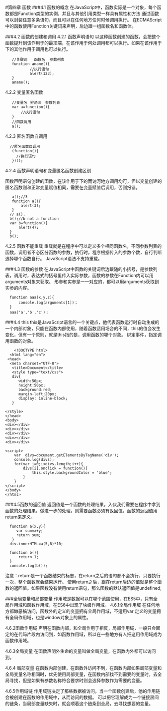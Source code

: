 #第四章 函数
###4.1 函数的概念
在JavaScript中，函数实际是一个对象，每个函数都是Function类型的实例，并且与其他引用类型一样具有属性和方法
通过函数可以封装任意多条语句，而且可以在任何地方任何时候调用执行。
在ECMAScript中的函数使用Function关键词来声明，后边跟一组函数名和函数体。

###4.2 函数的创建和调用
4.2.1 函数声明语句
以这种函数创建的函数，会把整个函数提升到该作用于的最顶端，在该作用于何处调用都可以执行。如果在该作用于下的其他作用于调用也可以执行。

       //关键词   函数名  参数列表
       function aname(){
               //执行语句
               alert(123);
       }
       aname();

4.2.2 变量匿名函数

       //变量名 关键词  参数列表
       var a=function(){
           //执行语句
       }
       //函数调用
       a();

4.2.3 匿名函数自调用

      //匿名函数自调用
       (function(){
         //执行语句
       })();

4.2.4 函数声明语句和变量匿名函数创建区别

函数声明语句创建的函数，在该作用于下的而讷河地方调用均可，但以变量创建的匿名函数则和正常变量赋值相同，需要在变量赋值后调用，否则报错。

       a();//3
       function a(){
           alert(3);
       }
      // a();
      b();//b not a function
      var b=function(){
          alert(4);
      }
      b();

4.2.5 函数不能重载
重载就是在程序中可以定义多个相同函数名，不同参数列表的函数，调用者不必区分函数的参数，执行时，程序根据传入的参数个数，自行判断选择哪个函数自行。
JavaScript语法不支持重载。

###4.3 函数的参数
在JavaScript中函数的关键词后边跟随的小括号，是参数列表，调用时，表达式的括号里传入实际参数，函数的参数在Function内可以用arguments对象来获取。
形参和实参是一一对应的，都可以用arguments获取到实参的内容。

      function aaa(x,y,z){
          console.log(arguments[1])；
      }
      aaa('a','b','c')；

###4.4 this
this是JavaScript语言的一个关键点，他代表函数运行时自动生成的一个内部对象，只能在函数内部使用，随着函数适用场合的不同，this的值会发生变化，但有一个原则，就是this指的是，调用函数的哪个对象。
绑定事件，指定调用函数的对象。

        <!DOCTYPE html>
      <html lang="en">
     <head>
      <meta charset="UTF-8">
       <title>Document</title>
       <style type="text/css">
       div{
          width:50px;
          height:50px;
          background:red;
          margin-left:20px;
          display: inline-block;
       }

    </style>
    </head>
    <body>
    <div></div>
    <div></div>
    <div></div>
    <div></div>
    <div></div>
    
    <script>
        var  divs=document.getElementsByTagName('div');
        console.log(divs);
        for(var i=0;i<divs.length;i++){
            divs[i].onclick = function(){
                this.style.backgroundColor = 'blue';
            }
        }
    </script>
    </body>
    </html>


###4.5函数的返回值
返回值是一个函数的处理结果，入伙我们需要在程序中拿到函数的处理结果，做进一步的处理，则需要函数必须有返回值，函数的返回值用return来定义。

      function a(x,y){
         var sum=x+y;
         return sum;
       }
      div.innerHTML=a(5,8)*10;

      function b(){
          return 1;
      }
      console.log(b());

注意：return是一个函数结束的标志，在return之后的语句都不会执行，只要执行一次，整个函数就会结束运行。
使用return之后，跟在return后边的值就是整个函数的返回值。如果函数没有使用return语句，那么函数的默认返回值是undefined;

###全局变量和局部变量
作用域是数据可以在哪个范围使用，在ES5中，只有全局作用域和函数作用域，在ES6中出现了块级作用域。
4.6.1全局作用域
在任何地方都嫩恶搞访问，函数外的定义的变量拥有全局作用域，不适用var 定义的变量拥有全局作用域，也是window对象上的属性。

4.6.2函数作用域
声明在函数内部，和全局作用于相反，局部作用域，一般只会固定的在代码片段内访问到，如函数作用域，所以在一些地方有人把这用作用域成为函数作用域。

4.6.3全局变量
在函数声明外生命的变量叫做全局变量，在函数内外都可以访问到。

4.6.4 局部变量
在函数内部创建，在函数外访问不到，在函数内部如果局部变量和全局变量名称相同时，优先使用局部变量，在函数内部找不到需要的变量时，去全局寻找，但是如果有参数名称符合要求时则会选择参数作为需要的变量。

4.6.5作用域链
作用域链决定了那些数据被访问，当一个函数创建后，他的作用链会被创建在函数的作用域中，从而访问的数据。
可以把它理解成为一个链接房间的链条，当局部变量缺失时，就会顺着这个链条到全局，去寻找想要的变量。
